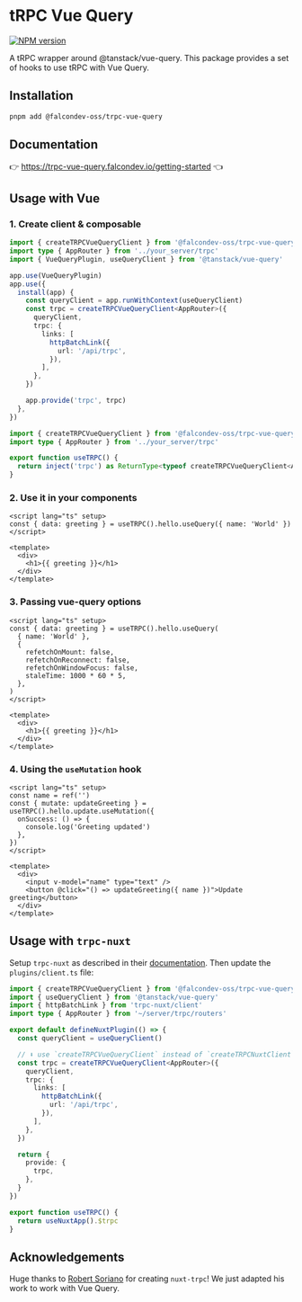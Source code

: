 # tRPC Vue Query

<a href="https://npmjs.org/package/@falcondev-oss/trpc-vue-query" title="View this project on NPM"><img src="https://img.shields.io/npm/v/@falcondev-oss/trpc-vue-query.svg" alt="NPM version" /></a>

A tRPC wrapper around @tanstack/vue-query. This package provides a set of hooks to use tRPC with Vue Query.

## Installation

```bash
pnpm add @falcondev-oss/trpc-vue-query
```

## Documentation

👉 <https://trpc-vue-query.falcondev.io/getting-started> 👈

## Usage with Vue

### 1. Create client & composable

```ts
import { createTRPCVueQueryClient } from '@falcondev-oss/trpc-vue-query'
import type { AppRouter } from '../your_server/trpc'
import { VueQueryPlugin, useQueryClient } from '@tanstack/vue-query'

app.use(VueQueryPlugin)
app.use({
  install(app) {
    const queryClient = app.runWithContext(useQueryClient)
    const trpc = createTRPCVueQueryClient<AppRouter>({
      queryClient,
      trpc: {
        links: [
          httpBatchLink({
            url: '/api/trpc',
          }),
        ],
      },
    })

    app.provide('trpc', trpc)
  },
})
```

```ts
import { createTRPCVueQueryClient } from '@falcondev-oss/trpc-vue-query'
import type { AppRouter } from '../your_server/trpc'

export function useTRPC() {
  return inject('trpc') as ReturnType<typeof createTRPCVueQueryClient<AppRouter>>
}
```

### 2. Use it in your components

```vue
<script lang="ts" setup>
const { data: greeting } = useTRPC().hello.useQuery({ name: 'World' })
</script>

<template>
  <div>
    <h1>{{ greeting }}</h1>
  </div>
</template>
```

### 3. Passing vue-query options

```vue
<script lang="ts" setup>
const { data: greeting } = useTRPC().hello.useQuery(
  { name: 'World' },
  {
    refetchOnMount: false,
    refetchOnReconnect: false,
    refetchOnWindowFocus: false,
    staleTime: 1000 * 60 * 5,
  },
)
</script>

<template>
  <div>
    <h1>{{ greeting }}</h1>
  </div>
</template>
```

### 4. Using the `useMutation` hook

```vue
<script lang="ts" setup>
const name = ref('')
const { mutate: updateGreeting } = useTRPC().hello.update.useMutation({
  onSuccess: () => {
    console.log('Greeting updated')
  },
})
</script>

<template>
  <div>
    <input v-model="name" type="text" />
    <button @click="() => updateGreeting({ name })">Update greeting</button>
  </div>
</template>
```

## Usage with `trpc-nuxt`

Setup `trpc-nuxt` as described in their [documentation](https://trpc-nuxt.vercel.app/get-started/usage/recommended). Then update the `plugins/client.ts` file:

```ts
import { createTRPCVueQueryClient } from '@falcondev-oss/trpc-vue-query'
import { useQueryClient } from '@tanstack/vue-query'
import { httpBatchLink } from 'trpc-nuxt/client'
import type { AppRouter } from '~/server/trpc/routers'

export default defineNuxtPlugin(() => {
  const queryClient = useQueryClient()

  // ⬇️ use `createTRPCVueQueryClient` instead of `createTRPCNuxtClient` ⬇️
  const trpc = createTRPCVueQueryClient<AppRouter>({
    queryClient,
    trpc: {
      links: [
        httpBatchLink({
          url: '/api/trpc',
        }),
      ],
    },
  })

  return {
    provide: {
      trpc,
    },
  }
})
```

```ts
export function useTRPC() {
  return useNuxtApp().$trpc
}
```

## Acknowledgements

Huge thanks to [Robert Soriano](https://github.com/wobsoriano) for creating `nuxt-trpc`! We just adapted his work to work with Vue Query.
